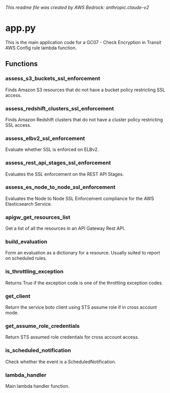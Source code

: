 *This readme file was created by AWS Bedrock: anthropic.claude-v2*

# app.py

This is the main application code for a GC07 - Check Encryption in Transit AWS Config rule lambda function.

## Functions

### assess_s3_buckets_ssl_enforcement

Finds Amazon S3 resources that do not have a bucket policy restricting SSL access.

### assess_redshift_clusters_ssl_enforcement

Finds Amazon Redshift clusters that do not have a cluster policy restricting SSL access.

### assess_elbv2_ssl_enforcement 

Evaluate whether SSL is enforced on ELBv2.

### assess_rest_api_stages_ssl_enforcement

Evaluates the SSL enforcement on the REST API Stages.

### assess_es_node_to_node_ssl_enforcement

Evaluates the Node to Node SSL Enforcement compliance for the AWS Elasticsearch Service.

### apigw_get_resources_list

Get a list of all the resources in an API Gateway Rest API.

### build_evaluation

Form an evaluation as a dictionary for a resource. Usually suited to report on scheduled rules.

### is_throttling_exception

Returns True if the exception code is one of the throttling exception codes.

### get_client

Return the service boto client using STS assume role if in cross account mode.

### get_assume_role_credentials

Return STS assumed role credentials for cross account access.

### is_scheduled_notification

Check whether the event is a ScheduledNotification. 

### lambda_handler

Main lambda handler function.
